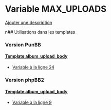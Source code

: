 # Variable MAX_UPLOADS
[Ajouter une description](https://fa-tvars.appspot.com/MAX_UPLOADS)

n## Utilisations dans les templates

### Version PunBB

#### [Template album_upload_body](punbb/album_upload_body.md)
* [Variable à la ligne 24](../punbb/album_upload_body.tpl#L24)

### Version phpBB2

#### [Template album_upload_body](subsilver/album_upload_body.md)
* [Variable à la ligne 9](../subsilver/album_upload_body.tpl#L9)